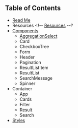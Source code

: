 ## Table of Contents

* [Read Me](/README.md)
* Resources <!-- [Resources](/docs/resources.md) --?
* [Components](/docs/components/README.md)
  * [AggregationSelect](/docs/components/AggregationsSelect.md)
  * Card <!-- [Card](/docs/components/card.md) -->
  * CheckboxTree <!-- [CheckboxTree](/docs/components/checkbox-tree.md) -->
  * Form <!-- [Form](/docs/components/form.md) -->
  * Header <!-- [Header](/docs/components/header.md) -->
  * Pagination <!-- [Pagination](/docs/components/pagination.md) -->
  * ResultListItem <!-- [ResultListItem](/docs/components/result-list-item.md) -->
  * ResultList <!-- [ResultList](/docs/components/result-list.md) -->
  * SearchMessage <!-- [SearchMessage](/docs/components/search-message.md) -->
  * Spinner <!-- [Spinner](/docs/components/spinner.md) -->
* Container <!-- [Containers](/docs/containers/README.md) -->
  * App <!-- [App](/docs/containers/app.md) -->
  * Cards <!-- [Cards](/docs/containers/cards.md) -->
  * Filter <!-- [Filter](/docs/containers/filter.md) -->
  * Result <!-- [Result](/docs/containers/result.md) -->
  * Search <!-- [Search](/docs/containers/search.md) -->
* [Styles](/docs/Styles.md)
